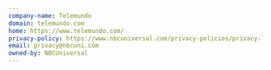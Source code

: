 ```yaml
---
company-name: Telemundo
domain: telemundo.com
home: https://www.telemundo.com/
privacy-policy: https://www.nbcuniversal.com/privacy-policies/privacy-latinamerica?brandA=Telemundo_Networks&intake=Telemundo_Networks
email: privacy@nbcuni.com
owned-by: NBCUniversal
---
```




